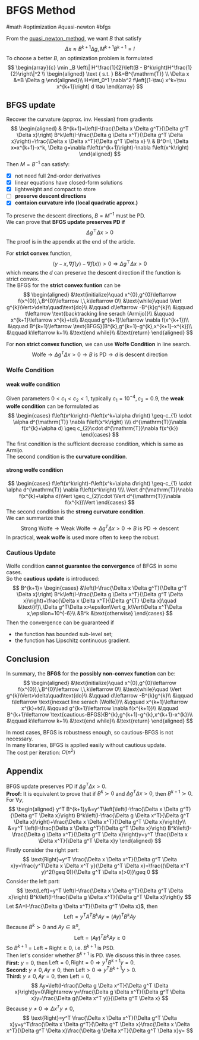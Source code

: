 # BFGS Method

#math #optimization #quasi-newton #bfgs

From the  [quasi_newton_method](quasi_newton_method.md), we want $B$ that satisfy
$$
\Delta x \approx B^{k+1}\Delta g, M^{k+1}B^{k+1}=I
$$
To choose a better $B$, an optimization problem is formulated
$$
\begin{array}{c}
\min _B \left\| H^\frac{1}{2}\left(B - B^k\right)H^\frac{1}{2}\right\|^2 \\
\begin{aligned}
\text { s.t. }  B&=B^{\mathrm{T}} \\
\Delta x &=B \Delta g
\end{aligned}\\
H=\int_0^1 \nabla^2 f\left[(1-\tau) x^k+\tau x^{k+1}\right] d \tau
\end{array}
$$
## BFGS update

Recover the curvature (approx. inv. Hessian) from gradients
$$
\begin{aligned}
& B^{k+1}=\left(I-\frac{\Delta x \Delta g^T}{\Delta g^T \Delta x}\right) B^k\left(I-\frac{\Delta g \Delta x^T}{\Delta g^T \Delta x}\right)+\frac{\Delta x \Delta x^T}{\Delta g^T \Delta x} \\
& B^0=I, \Delta x=x^{k+1}-x^k, \Delta g=\nabla f\left(x^{k+1}\right)-\nabla f\left(x^k\right)
\end{aligned}
$$
Then $M=B^{-1}$ can satisfy:
+ [x] not need full 2nd-order derivatives
+ [x] linear equations have closed-form solutions
+ [x] lightweight and compact to store
+ [ ] **preserve descent directions**
+ [x] **contaion curvature info (local quadratic approx.)**

To preserve the descent directions, $B=M^{-1}$ must be PD.  
We can prove that **BFGS update preserves PD if**
$$
\Delta g^\top\Delta x > 0
$$
The proof is in the appendix at the end of the article.  

For **strict convex** function, 
$$
\langle y-x,\nabla f(y)-\nabla f(x)\rangle >0\Rightarrow \Delta g^\top\Delta x > 0
$$
which means the $d$ can preserve the descent direction if the function is strict convex.  
The BFGS for the **strict convex funtion** can be
$$
\begin{aligned}
&\text{initialize}\quad x^{0},g^{0}\leftarrow f(x^{0}),\,B^{0}\leftarrow I,\,k\leftarrow 0\\
&\text{while}\quad \Vert g^{k}\Vert>\delta\quad\text{do}\\
&\qquad d\leftarrow -B^{k}g^{k}\\
&\qquad t\leftarrow \text{backtracking line serach (Armijo)}\\
&\qquad x^{k+1}\leftarrow x^{k}+td\\
&\qquad g^{k+1}\leftarrow \nabla f(x^{k+1})\\
&\qquad B^{k+1}\leftarrow \text{BFGS}(B^{k},g^{k+1}-g^{k},x^{k+1}-x^{k})\\
&\qquad k\leftarrow k+1\\
&\text{end while}\\
&\text{return}
\end{aligned}
$$

For **non strict convex function**, we can use **Wolfe Condition** in line search.
$$
\text{Wolfe}\rightarrow \Delta g^{T}\Delta x>0\rightarrow B\text{ is PD}\rightarrow d\text{ is descent direction}
$$
### Wolfe Condition
#### weak wolfe condition
Given parameters $0<c_{1}<c_{2}<1$, typically $c_{1}=10^{-4},c_{2}=0.9$, the **weak wolfe condition** can be formulated as
$$
\begin{cases}
f\left(x^k\right)-f\left(x^k+\alpha d\right) \geq-c_{1} \cdot \alpha d^{\mathrm{T}} \nabla f\left(x^k\right) \\\\
d^{\mathrm{T}}\nabla f(x^{k}+\alpha d) \geq c_{2}\cdot d^{\mathrm{T}}\nabla f(x^{k})
\end{cases}
$$
The first condition is the sufficient decrease condition, which is same as Armijo.  
The second condition is the **curvature condition**.
#### strong wolfe condition
$$
\begin{cases}
f\left(x^k\right)-f\left(x^k+\alpha d\right) \geq-c_{1} \cdot \alpha d^{\mathrm{T}} \nabla f\left(x^k\right) \\\\
\Vert d^{\mathrm{T}}\nabla f(x^{k}+\alpha d)\Vert \geq c_{2}\cdot \Vert d^{\mathrm{T}}\nabla f(x^{k})\Vert
\end{cases}
$$
The second condition is the **strong curvature condition**.  
We can summarize that
$$
\text{Strong Wolfe}\rightarrow \text{Weak Wolfe}\rightarrow \Delta g^{T}\Delta x>0\rightarrow B\text{ is PD}\rightarrow \text{descent}
$$
In practical, **weak wolfe** is used more often to keep the robust.
### Cautious Update
Wolfe condition **cannot guarantee the convergence** of BFGS in some cases.  
So the **cautious update** is introduced:
$$
B^{k+1}=
\begin{cases}
&\left(I-\frac{\Delta x \Delta g^T}{\Delta g^T \Delta x}\right) B^k\left(I-\frac{\Delta g \Delta x^T}{\Delta g^T \Delta x}\right)+\frac{\Delta x \Delta x^T}{\Delta g^{T} \Delta x}\quad &\text{if}\,\Delta g^T\Delta x>\epsilon\Vert g_k\Vert\Delta x^T\Delta x,\epsilon=10^{-6}\\
&B^k &\text{otherwise}
\end{cases}
$$
Then the convergence can be guaranteed if
+ the function has bounded sub-level set;
+ the function has Lipschitz continuous gradient.

## Conclusion
In summary, the **BFGS** for the **possibly non-convex function** can be:
$$
\begin{aligned}
&\text{initialize}\quad x^{0},g^{0}\leftarrow f(x^{0}),\,B^{0}\leftarrow I,\,k\leftarrow 0\\
&\text{while}\quad \Vert g^{k}\Vert>\delta\quad\text{do}\\
&\qquad d\leftarrow -B^{k}g^{k}\\
&\qquad t\leftarrow \text{inexact line serach (Wolfe)}\\
&\qquad x^{k+1}\leftarrow x^{k}+td\\
&\qquad g^{k+1}\leftarrow \nabla f(x^{k+1})\\
&\qquad B^{k+1}\leftarrow \text{cautious-BFGS}(B^{k},g^{k+1}-g^{k},x^{k+1}-x^{k})\\
&\qquad k\leftarrow k+1\\
&\text{end while}\\
&\text{return}
\end{aligned}
$$

In most cases, BFGS is robustness enough, so cautious-BFGS is not necessary.  
In many libraries, BFGS is applied easily without cautious update.  
The cost per iteration: $O(n^2)$

## Appendix
BFGS update preserves PD if $\Delta g^T\Delta x>0$.    
**Proof:** It is equivalent to prove that if $B^k\succ 0$ and $\Delta g^T\Delta x>0$, then $B^{k+1}\succ 0$.   
For $\forall y$, 
$$
\begin{aligned}
y^T B^{k+1}y&=y^T\left[\left(I-\frac{\Delta x \Delta g^T}{\Delta g^T \Delta x}\right) B^k\left(I-\frac{\Delta g \Delta x^T}{\Delta g^T \Delta x}\right)+\frac{\Delta x \Delta x^T}{\Delta g^T \Delta x}\right]y\\
&=y^T \left(I-\frac{\Delta x \Delta g^T}{\Delta g^T \Delta x}\right) B^k\left(I-\frac{\Delta g \Delta x^T}{\Delta g^T \Delta x}\right)y+y^T \frac{\Delta x \Delta x^T}{\Delta g^T \Delta x}y
\end{aligned}
$$
Firstly consider the right part:
$$
\text{Right}=y^T \frac{\Delta x \Delta x^T}{\Delta g^T \Delta x}y=\frac{y^T\Delta x \Delta x^T y}{\Delta g^T \Delta x}=\frac{(\Delta x^T y)^2(\geq 0)}{\Delta g^T \Delta x(>0)}\geq 0
$$
Consider the left part:
$$
\text{Left}=y^T \left(I-\frac{\Delta x \Delta g^T}{\Delta g^T \Delta x}\right) B^k\left(I-\frac{\Delta g \Delta x^T}{\Delta g^T \Delta x}\right)y
$$
Let $A=I-\frac{\Delta g \Delta x^T}{\Delta g^T \Delta x}$, then
$$
\text{Left}=y^T A^T B^k A y=(Ay)^T B^k Ay
$$
Because $B^k \succ 0$ and $Ay\in\mathbb{R}^n$, 
$$
\text{Left}=(Ay)^T B^k Ay\geq 0
$$
So $B^{k+1}=\text{Left}+\text{Right}\geq0$, i.e. $B^{k+1}$ is PSD.  
Then let's consider whether $B^{k+1}$ is PD.  We discuss this in three cases.  
**First:** $y=0$, then $\text{Left}=0,\text{Right}=0\Rightarrow y^T B^{k+1} y=0$.  
**Second:** $y\neq0,Ay\neq0$, then $\text{Left}>0\Rightarrow y^T B^{k+1} y>0$.  
**Third:** $y\neq0, Ay=0$, then $\text{Left}=0$, 
$$
Ay=\left(I-\frac{\Delta g \Delta x^T}{\Delta g^T \Delta x}\right)y=0\Rightarrow y=\frac{\Delta g \Delta x^T}{\Delta g^T \Delta x}y=\frac{\Delta g(\Delta x^T y)}{\Delta g^T \Delta x}
$$
Because $y\neq0\Rightarrow \Delta x^T y\neq0$,
$$
\text{Right}=y^T \frac{\Delta x \Delta x^T}{\Delta g^T \Delta x}y=y^T\frac{\Delta x \Delta g^T}{\Delta g^T \Delta x}\frac{\Delta x \Delta x^T}{\Delta g^T \Delta x}\frac{\Delta g \Delta x^T}{\Delta g^T \Delta x}y=
$$


